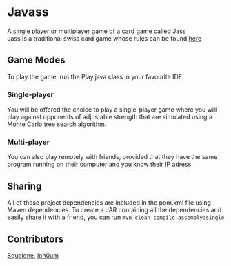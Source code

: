 # Javass
A single player or multiplayer game of a card game called Jass  
Jass is a traditional swiss card game whose rules can be found [here](https://en.wikipedia.org/wiki/Jass)

## Game Modes
To play the game, run the Play.java class in your favourite IDE.

### Single-player
You will be offered the choice to play a single-player game where you will play against 
opponents of adjustable strength that are simulated using a Monte Carlo tree search algorithm.
### Multi-player
You can also play remotely with friends, provided that they have the same program running on their computer and you know their IP adress.

## Sharing
All of these project dependencies are included in the pom.xml file using Maven dependencies.
To create a JAR containing all the dependencies and easily share it with a friend, you can run ```mvn clean compile assembly:single```

## Contributors
[Squalene](https://github.com/Squalene), [loh0um](https://github.com/loh0um)

